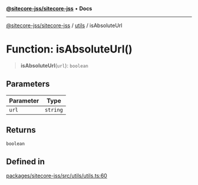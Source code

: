 [**@sitecore-jss/sitecore-jss**](../../README.md) • **Docs**

***

[@sitecore-jss/sitecore-jss](../../README.md) / [utils](../README.md) / isAbsoluteUrl

# Function: isAbsoluteUrl()

> **isAbsoluteUrl**(`url`): `boolean`

## Parameters

| Parameter | Type |
| ------ | ------ |
| `url` | `string` |

## Returns

`boolean`

## Defined in

[packages/sitecore-jss/src/utils/utils.ts:60](https://github.com/Sitecore/jss/blob/d56062542bc79b861e80260c109b6674c65ef288/packages/sitecore-jss/src/utils/utils.ts#L60)
